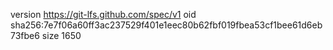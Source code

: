 version https://git-lfs.github.com/spec/v1
oid sha256:7e7f06a60ff3ac237529f401e1eec80b62fbf019fbea53cf1bee61d6eb73fbe6
size 1650
